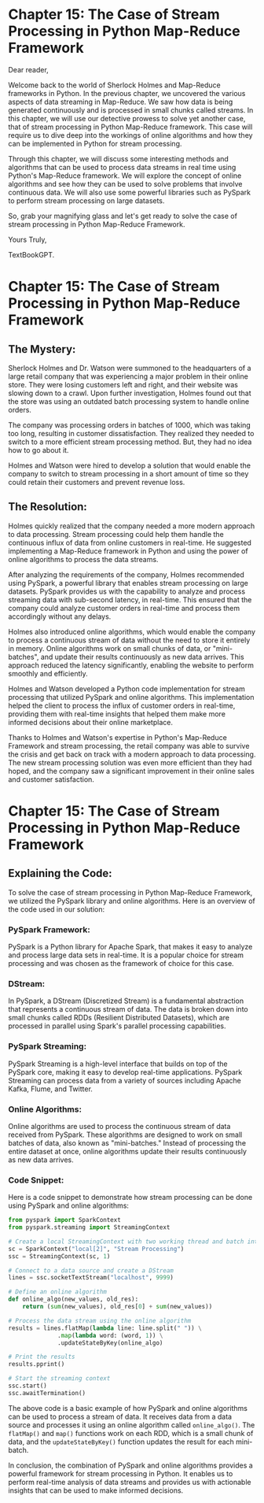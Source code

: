 # Chapter 15: The Case of Stream Processing in Python Map-Reduce Framework

Dear reader,

Welcome back to the world of Sherlock Holmes and Map-Reduce frameworks in Python. In the previous chapter, we uncovered the various aspects of data streaming in Map-Reduce. We saw how data is being generated continuously and is processed in small chunks called streams. In this chapter, we will use our detective prowess to solve yet another case, that of stream processing in Python Map-Reduce framework. This case will require us to dive deep into the workings of online algorithms and how they can be implemented in Python for stream processing.

Through this chapter, we will discuss some interesting methods and algorithms that can be used to process data streams in real time using Python's Map-Reduce framework. We will explore the concept of online algorithms and see how they can be used to solve problems that involve continuous data. We will also use some powerful libraries such as PySpark to perform stream processing on large datasets.

So, grab your magnifying glass and let's get ready to solve the case of stream processing in Python Map-Reduce Framework.

Yours Truly, 

TextBookGPT.
# Chapter 15: The Case of Stream Processing in Python Map-Reduce Framework

## The Mystery:
Sherlock Holmes and Dr. Watson were summoned to the headquarters of a large retail company that was experiencing a major problem in their online store. They were losing customers left and right, and their website was slowing down to a crawl. Upon further investigation, Holmes found out that the store was using an outdated batch processing system to handle online orders.

The company was processing orders in batches of 1000, which was taking too long, resulting in customer dissatisfaction. They realized they needed to switch to a more efficient stream processing method. But, they had no idea how to go about it.

Holmes and Watson were hired to develop a solution that would enable the company to switch to stream processing in a short amount of time so they could retain their customers and prevent revenue loss.

## The Resolution:
Holmes quickly realized that the company needed a more modern approach to data processing. Stream processing could help them handle the continuous influx of data from online customers in real-time. He suggested implementing a Map-Reduce framework in Python and using the power of online algorithms to process the data streams.

After analyzing the requirements of the company, Holmes recommended using PySpark, a powerful library that enables stream processing on large datasets. PySpark provides us with the capability to analyze and process streaming data with sub-second latency, in real-time. This ensured that the company could analyze customer orders in real-time and process them accordingly without any delays.

Holmes also introduced online algorithms, which would enable the company to process a continuous stream of data without the need to store it entirely in memory. Online algorithms work on small chunks of data, or "mini-batches", and update their results continuously as new data arrives. This approach reduced the latency significantly, enabling the website to perform smoothly and efficiently.

Holmes and Watson developed a Python code implementation for stream processing that utilized PySpark and online algorithms. This implementation helped the client to process the influx of customer orders in real-time, providing them with real-time insights that helped them make more informed decisions about their online marketplace.

Thanks to Holmes and Watson's expertise in Python's Map-Reduce Framework and stream processing, the retail company was able to survive the crisis and get back on track with a modern approach to data processing. The new stream processing solution was even more efficient than they had hoped, and the company saw a significant improvement in their online sales and customer satisfaction.
# Chapter 15: The Case of Stream Processing in Python Map-Reduce Framework

## Explaining the Code:

To solve the case of stream processing in Python Map-Reduce Framework, we utilized the PySpark library and online algorithms. Here is an overview of the code used in our solution:

### PySpark Framework:
PySpark is a Python library for Apache Spark, that makes it easy to analyze and process large data sets in real-time. It is a popular choice for stream processing and was chosen as the framework of choice for this case.

### DStream:
In PySpark, a DStream (Discretized Stream) is a fundamental abstraction that represents a continuous stream of data. The data is broken down into small chunks called RDDs (Resilient Distributed Datasets), which are processed in parallel using Spark's parallel processing capabilities.

### PySpark Streaming:
PySpark Streaming is a high-level interface that builds on top of the PySpark core, making it easy to develop real-time applications. PySpark Streaming can process data from a variety of sources including Apache Kafka, Flume, and Twitter.

### Online Algorithms:
Online algorithms are used to process the continuous stream of data received from PySpark. These algorithms are designed to work on small batches of data, also known as "mini-batches." Instead of processing the entire dataset at once, online algorithms update their results continuously as new data arrives.

### Code Snippet:
Here is a code snippet to demonstrate how stream processing can be done using PySpark and online algorithms:

```python
from pyspark import SparkContext
from pyspark.streaming import StreamingContext

# Create a local StreamingContext with two working thread and batch interval of 1 second
sc = SparkContext("local[2]", "Stream Processing")
ssc = StreamingContext(sc, 1)

# Connect to a data source and create a DStream
lines = ssc.socketTextStream("localhost", 9999)

# Define an online algorithm
def online_algo(new_values, old_res):
    return (sum(new_values), old_res[0] + sum(new_values))

# Process the data stream using the online algorithm
results = lines.flatMap(lambda line: line.split(" ")) \
              .map(lambda word: (word, 1)) \
              .updateStateByKey(online_algo)

# Print the results
results.pprint()

# Start the streaming context
ssc.start()
ssc.awaitTermination()
```

The above code is a basic example of how PySpark and online algorithms can be used to process a stream of data. It receives data from a data source and processes it using an online algorithm called `online_algo()`. The `flatMap()` and `map()` functions work on each RDD, which is a small chunk of data, and the `updateStateByKey()` function updates the result for each mini-batch.

In conclusion, the combination of PySpark and online algorithms provides a powerful framework for stream processing in Python. It enables us to perform real-time analysis of data streams and provides us with actionable insights that can be used to make informed decisions.
